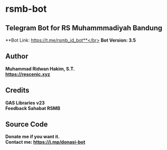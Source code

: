 # rsmb-bot

## Telegram Bot for RS Muhammmadiyah Bandung

**Bot Link: https://t.me/rsmb_id_bot**</br>
**Bot Version: 3.5**

## Author

**Muhammad Ridwan Hakim, S.T.**</br>
**https://rescenic.xyz**

## Credits

**GAS Libraries v23**</br>
**Feedback Sahabat RSMB**

## Source Code

**Donate me if you want it.**</br>
**Contact me: https://j.mp/donasi-bot**
